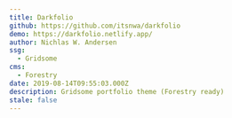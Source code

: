 ```yaml
---
title: Darkfolio
github: https://github.com/itsnwa/darkfolio
demo: https://darkfolio.netlify.app/
author: Nichlas W. Andersen
ssg:
  - Gridsome
cms:
  - Forestry
date: 2019-08-14T09:55:03.000Z
description: Gridsome portfolio theme (Forestry ready)
stale: false
---
```

